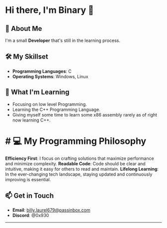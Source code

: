 # Hi there, I'm Binary 👋

## 🚀 About Me

I'm a small **Developer** that's still in the learning process.

## 🛠️ My Skillset

- **Programming Languages**: C
- **Operating Systems**: Windows, Linux

## 🌱 What I'm Learning

- Focusing on low level Programming.
- Learning the C++ Programming Language.
- Giving myself some time to learn some x86 assembly rarely as of right now learning C++.

# # 💻 My Programming Philosophy

  **Efficiency First**: I focus on crafting solutions that maximize performance and minimize complexity.
  **Readable Code**: Code should be clear and intuitive, making it easy for others to read and maintain.
  **Lifelong Learning**: In the ever-changing tech landscape, staying updated and continuously improving is essential.

    

## 📫 Get in Touch
- **Email**: billy.laurel679@passinbox.com
- **Discord**: @0x930

---


